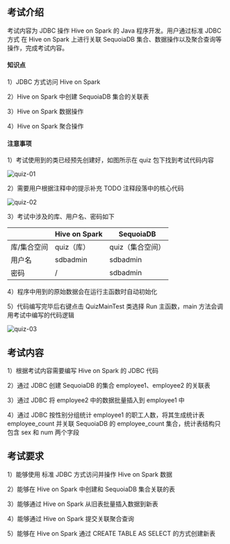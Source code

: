 ## 考试介绍

考试内容为 JDBC 操作 Hive on Spark 的 Java 程序开发。用户通过标准 JDBC 方式 在 Hive on Spark 上进行关联 SequoiaDB 集合、数据操作以及聚合查询等操作，完成考试内容。

#### 知识点

1）JDBC 方式访问 Hive on Spark

2）Hive on Spark 中创建 SequoiaDB 集合的关联表

3）Hive on Spark 数据操作

4）Hive on Spark 聚合操作

#### 注意事项

1）考试使用到的类已经预先创建好，如图所示在 quiz 包下找到考试代码内容

![quiz-01](https://doc.shiyanlou.com/courses/1738/1207281/a417b1b9e57d8872cd7d5ff50f5b10b1-0)

2）需要用户根据注释中的提示补充 TODO 注释段落中的核心代码

![quiz-02](https://doc.shiyanlou.com/courses/1738/1207281/43daf9cc02d4ba04ad4598df96ef41c7-0)

3）考试中涉及的库、用户名、密码如下

|             | Hive on Spark | SequoiaDB        |
| ----------- | ------------- | ---------------- |
| 库/集合空间 | quiz（库）    | quiz（集合空间） |
| 用户名      | sdbadmin      | sdbadmin         |
| 密码        | /             | sdbadmin         |

4）程序中用到的原始数据会在运行主函数时自动初始化

5）代码编写完毕后右键点击 QuizMainTest 类选择 Run 主函数，main 方法会调用考试中编写的代码逻辑

![quiz-03](https://doc.shiyanlou.com/courses/1738/1207281/3fef1c7074a2ae5e29111b94c91d73bc-0)

## 考试内容

1）根据考试内容需要编写 Hive on Spark  的 JDBC 代码

2）通过 JDBC 创建 SequoiaDB  的集合 employee1、employee2 的关联表

3）通过 JDBC 将 employee2 中的数据批量插入到 employee1 中

4）通过 JDBC 按性别分组统计 employee1 的职工人数，将其生成统计表 employee_count 并关联 SequoiaDB 的 employee_count 集合，统计表结构只包含 sex 和 num 两个字段

## 考试要求

1）能够使用 标准 JDBC 方式访问并操作 Hive on Spark 数据

2）能够在 Hive on Spark 中创建和 SequoiaDB 集合关联的表

3）能够通过 Hive on Spark 从旧表批量插入数据到新表

4）能够通过 Hive on Spark 提交关联聚合查询

5）能够在 Hive on Spark 通过 CREATE TABLE AS SELECT 的方式创建新表
